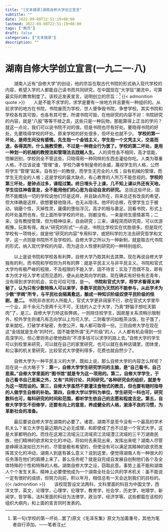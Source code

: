 ```yaml
---
title: "[文本摘录]湖南自修大学创立宣言"
subtitle: ""
date: 2022-09-08T22:51:19+08:00
lastmod: 2022-09-08T22:51:19+08:00
tags: ["教员"]
draft: false
categories: ["文本摘录"]
description: ""
---
```

# 湖南自修大学创立宣言(一九二一·八)
​&ensp;&ensp;​&ensp;&ensp;湖南人近有“自修大学”的创设，他的宗旨在取古代书院的形式纳入现代学校的内容，希望入学的人都能自己读书而共同研究，在中国现在“大学狂”潮流中，可算最实际的教育制度了。该校近发表宣言，说明创立的宗旨：[^1]
{{< admonition quote >}}
​&ensp;&ensp;​&ensp;&ensp;人是不能不求学的，求学是要有一块地方并且要有一种组织的。从前求学的地方在书院，书院废而为学校，世人便争毁书院，争誉学校。其实书院和学校各有其可毁，也各有其可誉。所谓书院可毁，在他研究的内容不对：书院研究的内容，就是“八股”等等干禄之具，这些只是一种玩物，那能算得上正当的学问？就这一点论，我们可以说书院不对的很。但是书院也尽有好处。要晓得书院的好处，先要晓得学校的坏处。原来学校的好处很多，但坏处也就不少。 **学校的第一坏处，是师生间没有感情。先生抱一个金钱主义，学生抱一个文凭主义，交易而退，各得其所，什么施教受教，不过是一种商业行为罢了。学校的第二坏处，是用一种划一的机械的教授法和管理法去戕贼人生。** 人的资性各不相同，高才低能，悟解迥别，学校则全不管这些，只晓得用一种同样的东西去灌给你吃。人类为尊重人格，不应该说谁 “管理”谁，学校乃袭专制皇帝的余威，蔑视学生的人格，公然将学生“管理”起来。自有划一的教授，而学生无完全的人性；自有机械的管理，而学生无完全的人格；这是学校的最大缺点，有心教育的人所万不能忽视的。**学校的第三坏处，是钟点过多，课程过繁。终日埋头于上课，几不知上课以外还有天地，学生往往神昏意怠，全不能用他们的心思为自动自发的研究。** 总括这些坏处，固然不能概括一切的学校说他们尽是这样，并且缺点所在，将来总还有改良的希望，但大体确是这样，欲想要替他隐讳，也无从隐讳。他坏的总根，在使学生立于被动，销磨个性，灭掉性灵，庸儒的堕俗浮沉，高才的相与裹足。回看书院，形式上的坏处虽然也有，但上面所举学校的坏处，则都没有。一来是师生感情甚笃；二来，没有教授管理，但为精神往来，自由研究；三来，课程简而研究周，可以优游暇豫，玩索有得。故从“研究的形式”一点说，书院比学校实在优胜很多。但是现代学校有一项特长，就是他“研究的内容”专用科学，或把科学的方法去研究哲学和文学，这一点则是书院所不及学校的。自修大学之所以为一种新制，就是取古代书院的形式，纳入现代学校的内容，而为适合人性便利研究的一种特别组织。

​&ensp;&ensp;​&ensp;&ensp;以上是说书院和学校各有利弊，自修大学乃取其利去其弊。现在再说自修大学独有的利，而书院和学校则为共有的弊：就是平民主义与非平民主义。书院和官式大学均有极严峻的程限，不及程限的不能入学，固不待言；实及了而偶不及，即有本为优才经入学考试而见遗的，便从此绝其向学的路，现在确实有好些有志青年，没有得到求学的机会，实在可叹可惜，是一。 **书院和官式大学，将学术看得太神秘了，认为只有少数特殊人可以来学，多数平民则为天然的不能参与，从此学术为少数“学阀”所专，与平民社会隔离愈远，酿成一种知识阶级奴使平民阶级的怪剧，是二。** 书院非赤贫的人所能入，官式大学更非阔家不行，欲在官式大学里毕一个业，非千余元乃至两千元不可，无钱的人之于大学，乃真“野猫子想吃天鹅肉”了，是三。自修大学力矫这些弊病，一则除住校学生，因房屋关系须稍示限制外，校外学生则诸凡有志向学以上均可入学。二则看学问如粗茶淡饭，肚子饿了，拿来就吃，打破学术秘密，务使公开，每人都可取得一份。三则自修大学在现在这“金钱就是生命”的时代，固不能使所谓“无产阶级”的人，人人都有机会得到一份高深学问，但心里则务必使他趋向“不须多钱可以求学的路上去。”自修大学的学生可以到校里来研究，可以就在自己的家里研究，也可以就在各种店铺里，团体里，和公事的机关里研究，比较官式大学便利得多，花费也就自然少了。

​&ensp;&ensp;​&ensp;&ensp;自修大学为一种平民主义的大学，既如上说，那么自修大学的内容怎么样呢？现在说一点大略于下：**第一，自修大学学生研究学问的主脑，是“自己看书，自己思索。”自修大学里面的“图书馆”就是专为这一项用的。第二，自修大学学生，于自己看书自己思索之外，又有“共同讨论，共同研究。”各种研究会的组织，就是专为这一项而设的。第三，自修大学虽然不要灌注食物式的教员，但也要有随时指导的人做学生自修的补助。第四，自修大学以学科为单位，学生研究一科也可，研究数科也可，每科研究的时间和范围，都听学生依自己的志愿和程度去定。第五，自修大学学生不但修学，还要有向上的意思，养成健全的人格，湔涤不良的习惯，为革新社会的准备。**

​&ensp;&ensp;​&ensp;&ensp;最后要说自修大学在湖南的必要了。诸君，湖南不是至今没有一个最高的学术机关么？省立大学在最近期内之必无成理，和即使成了也不过是一个官式大学，这是大家都明白的。而住在这湘江流域沅江流域资江流域澧江流域的三千万湖南民族，他们精神的欲求和文化的冲动，将如何去表现出来，发挥出来呢？湖南人尽管是峥嵘活泼如日方升的，尽管是极有希望的，但使没有可以满足其精神的欲求而发挥其文化的冲动，湖南人到底有甚么意义？说到这里，便觉得湖南人有一种很大的任务落在他们的肩膊上来了。甚么任务呢？就是自完成自发展自创制他们各个及全体特殊的个性和特殊的人格。湖南自修大学之设，窃取此意。事势上虽不能和湖南人个个发生关系，精神上必要使他成为一个湖南全社会公共的学术机关：虽不能说一定有很好的成绩，但努力向前，积以年月，相信总有一天会达到我们的目标的。
{{< /admonition >}}
​&ensp;&ensp;​&ensp;&ensp;该校现暂设文法两科，文科里面的科目为中国文学，西洋文学，英文，论理学，心理学，伦理学，教育学，社会学，历史学，地理学，新闻学，哲学等。法科里面的科目为法律学，政治学，经济学等。这些都载在该校的组织大纲内，和上面的宣言同时发表的。

[^1]:第一句(学校的第一坏处...罢了)原文《毛泽东集》原文为加着重号，其他为笔者自行添加。——笔者注